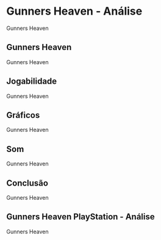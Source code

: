 ---
---

# Gunners Heaven - Análise

Gunners Heaven

## Gunners Heaven

Gunners Heaven

## Jogabilidade

Gunners Heaven

## Gráficos

Gunners Heaven

## Som

Gunners Heaven

## Conclusão

Gunners Heaven

## Gunners Heaven PlayStation - Análise

Gunners Heaven
